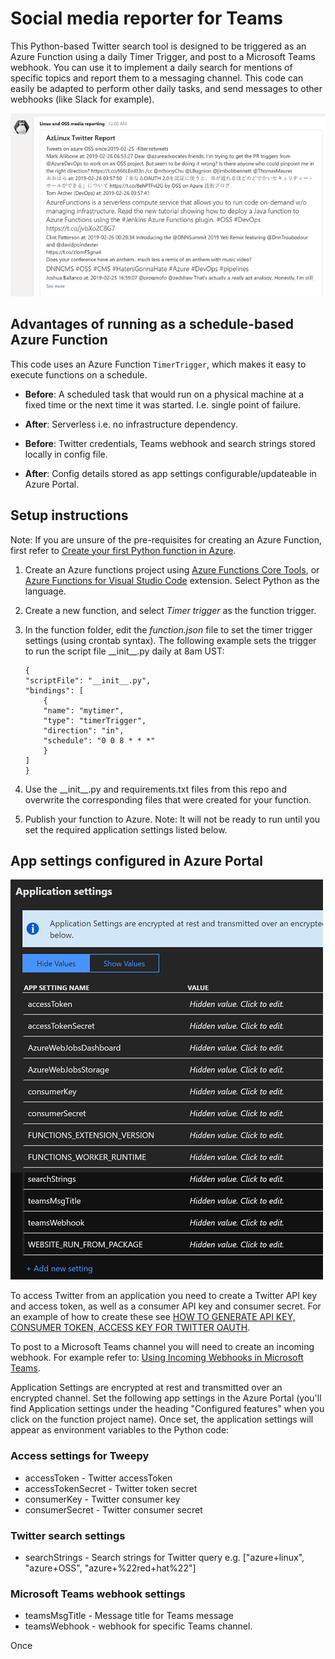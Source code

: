 # Social media reporter for Teams

This Python-based Twitter search tool is designed to be triggered as an Azure Function using a daily Timer Trigger, and post to a Microsoft Teams webhook. You can use it to implement a daily search for mentions of specific topics and report them to a messaging channel. This code can easily be adapted to perform other daily tasks, and send messages to other webhooks (like Slack for example).

![](../img/mediareport.png)

## Advantages of running as a schedule-based Azure Function

This code uses an Azure Function `TimerTrigger`, which makes it easy to execute functions on a schedule.

- __Before__: A scheduled task that would run on a physical machine at a fixed time or the next time it was started. I.e. single point of failure.
- __After__: Serverless i.e. no infrastructure dependency.

- __Before__: Twitter credentials, Teams webhook and search strings stored locally in config file.
- __After__: Config details stored as app settings configurable/updateable in Azure Portal.

## Setup instructions

Note: If you are unsure of the  pre-requisites for creating an Azure Function, first refer to [Create your first Python function in Azure](https://docs.microsoft.com/azure/azure-functions/functions-create-first-function-python).

1. Create an Azure functions project using [Azure Functions Core Tools](https://docs.microsoft.com/azure/azure-functions/functions-run-local#v2), or [Azure Functions for Visual Studio Code](https://marketplace.visualstudio.com/items?itemName=ms-azuretools.vscode-azurefunctions) extension. Select Python as the language.

2. Create a new function, and select _Timer trigger_ as the function trigger.

3. In the function folder, edit the _function.json_ file to set the timer trigger settings (using crontab syntax). The following example sets the trigger to run the script file \_\_init\_\_.py daily at 8am UST:
    ```
    {
    "scriptFile": "__init__.py",
    "bindings": [
        {
        "name": "mytimer",
        "type": "timerTrigger",
        "direction": "in",
        "schedule": "0 0 8 * * *"
        }
    ]
    }
    ```

4. Use the \_\_init\_\_.py and requirements.txt files from this repo and overwrite the corresponding files that were created for your function.

5. Publish your function to Azure. Note: It will not be ready to run until you set the required application settings listed below.

## App settings configured in Azure Portal

![](../img/appsettings.png)

To access Twitter from an application you need to create a Twitter API key and access token, as well as a consumer API key and consumer secret. For an example of how to create these see [HOW TO GENERATE API KEY, CONSUMER TOKEN, ACCESS KEY FOR TWITTER OAUTH](http://www.spardadesign.com/how-to-generate-api-key-consumer-token-access-key-for-twitter-oauth/).

To post to a Microsoft Teams channel you will need to create an incoming webhook. For example refer to: [Using Incoming Webhooks in Microsoft Teams](http://itcloudpro.net/2017/09/29/office-365-using-incoming-webhooks-in-microsoft-teams/).

Application Settings are encrypted at rest and transmitted over an encrypted channel. Set the following app settings in the Azure Portal (you'll find Application settings under the heading "Configured features" when you click on the function project name). Once set, the application settings will appear as environment variables to the Python code:

### Access settings for Tweepy
- accessToken - Twitter accessToken
- accessTokenSecret - Twitter token secret
- consumerKey - Twitter consumer key
- consumerSecret - Twitter consumer secret

### Twitter search settings
- searchStrings - Search strings for Twitter query e.g. ["azure+linux", "azure+OSS", "azure+%22red+hat%22"]

### Microsoft Teams webhook settings
- teamsMsgTitle - Message title for Teams message
- teamsWebhook - webhook for specific Teams channel.

Once 